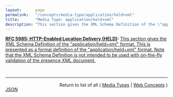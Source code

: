 ```yaml
---
layout:      page
permalink:   "/concepts/media-type/application/held+xml"
title:       "Media Type: application/held+xml"
description: "This section gives the XML Schema Definition of the \"application/held+xml\" format. This is presented as a formal definition of the \"application/held+xml\" format. Note that the XML Schema Definition is not intended to be used with on-the-fly validation of the presence XML document."
---
```


**[RFC 5985: HTTP-Enabled Location Delivery (HELD)](/specs/IETF/RFC/5985 "This document defines a Layer 7 Location Configuration Protocol (L7 LCP) and describes the use of HTTP and HTTP/TLS as transports for the L7 LCP. The L7 LCP is used for retrieving location information from a server within an access network. It includes options for retrieving location information in two forms: by value and by reference. The protocol is an extensible application-layer protocol that is independent of the session layer."):** [This section gives the XML Schema Definition of the "application/held+xml" format. This is presented as a formal definition of the "application/held+xml" format. Note that the XML Schema Definition is not intended to be used with on-the-fly validation of the presence XML document.](http://tools.ietf.org/html/rfc5985#section-7 "Read documentation for Media Type &#34;application/held+xml&#34;")

<br/>
<hr/>

<p style="float : left"><a href="./application/held+xml.json" title="JSON representing this particular Web Concept value">JSON</a></p>
<p style="text-align: right">Return to list of all ( <a href="../media-types">Media Types</a> | <a href="../">Web Concepts</a> )</p>
